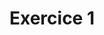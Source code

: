 ---
title: Exercice 1
position_number: 2
parameters:
  - name:
    content:
content_markdown: |-
  Créer une fonction en **PHP** qui prend 3 paramètres : **un signe**, **une valeur 1** et **une valeur 2**. Cette fonction permettra de faire une **addition**, **soustraction**, **multiplication** ou **division** lorsque l'on appelle cette fonction.
  {: .info }
left_code_blocks:
  - code_block: |2-
      /** Première Version : Avec IF / ELSE **/
      function calcul($signe, $valeur1, $valeur2) {
          // Vérifie le signe fourni
          if ($signe == '+') {
              // Si le signe est +, renvoie la somme des deux valeurs
              return $valeur1 + $valeur2;
          } else if ($signe == '-') {
              // Si le signe est -, renvoie la différence des deux valeurs
              return $valeur1 - $valeur2;
          } else if ($signe == '*') {
              // Si le signe est *, renvoie le produit des deux valeurs
              return $valeur1 * $valeur2;
          } else if ($signe == '/') {
              // Si le signe est /, vérifie si la valeur 2 est égale à 0 pour éviter une division par zéro
              if ($valeur2 == 0) {
                  return "Erreur : division par zéro";
              } else {
                  // Sinon, renvoie le quotient des deux valeurs
                  return $valeur1 / $valeur2;
              }
          } else {
              // Si aucun de ces cas n'est vérifié, renvoie un message d'erreur indiquant que le signe n'est pas reconnu
              return "Erreur : signe non reconnu";
          }
      }
    title: Solution 1
    language: php
  - code_block: |2-
      /** Deuxième Version : Avec SWITCH / CASE  **/
      function calcul($signe, $valeur1, $valeur2) {
          // Vérifie le signe fourni
          switch ($signe) {
              case '+':
                  // Si le signe est +, renvoie la somme des deux valeurs
                  return $valeur1 + $valeur2;
              case '-':
                  // Si le signe est -, renvoie la différence des deux valeurs
                  return $valeur1 - $valeur2;
              case '*':
                  // Si le signe est *, renvoie le produit des deux valeurs
                  return $valeur1 * $valeur2;
              case '/':
                  // Si le signe est /, vérifie si la valeur 2 est égale à 0 pour éviter une division par zéro
                  if ($valeur2 == 0) {
                      return "Erreur : division par zéro";
                  } else {
                      // Sinon, renvoie le quotient des deux valeurs
                      return $valeur1 / $valeur2;
                  }
              default:
                  // Si aucun de ces cas n'est vérifié, renvoie un message d'erreur indiquant que le signe n'est pas reconnu
                  return "Erreur : signe non reconnu";
          }
      }
    title: Solution 2
    language: php
right_code_blocks:
  - code_block: |-
      echo calcul('+', 3, 4); // Affiche 7  
      echo calcul('-', 5, 2); // Affiche 3  
      echo calcul('*', 6, 7); // Affiche 42  
      echo calcul('/', 8, 2); // Affiche 4  
      echo calcul('/', 9, 0); // Affiche "Erreur : division par zéro"  
      echo calcul('^', 2, 3); // Affiche "Erreur : signe non reconnu"
    title: Utilisation
    language: php
---